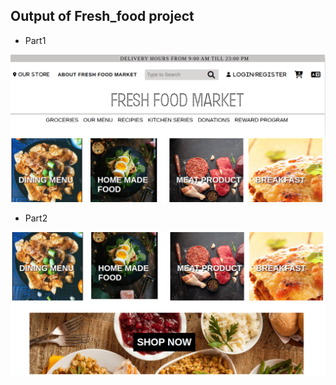 ## Output of Fresh_food project
- Part1


![fresh_food](images/output1.png)

- Part2

![fresh_food](images/output2.png)